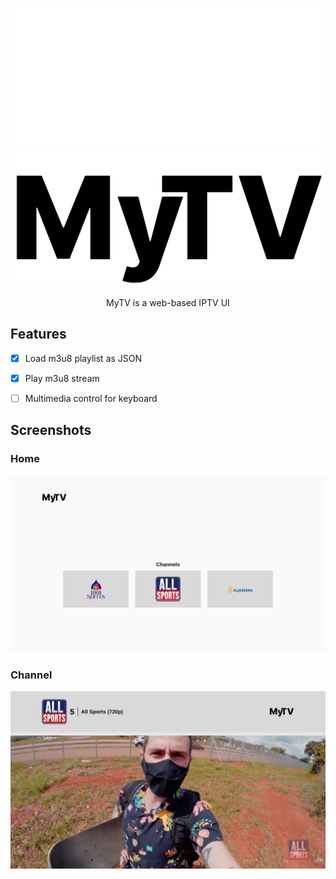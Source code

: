 <p align="center">
    <img src="assets/logo_white.svg#gh-dark-mode-only" alt="MyTV's dark logo" />
    <img src="assets/logo_black.svg#gh-light-mode-only" alt="MyTV's light logo" />
</p>

<p align="center">
    MyTV is a web-based IPTV UI 
</p>

## Features

- [x] Load m3u8 playlist as JSON

- [x] Play m3u8 stream

- [ ] Multimedia control for keyboard

## Screenshots

### Home
![screenshot 01](assets/screenshot_01.png)

### Channel
![screenshot 02](assets/screenshot_02.png)
